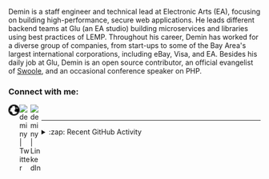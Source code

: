 Demin is a staff engineer and technical lead at Electronic Arts (EA), focusing on building high-performance, secure web applications. He leads different backend teams at Glu (an EA studio) building microservices and libraries using best practices of LEMP. Throughout his career, Demin has worked for a diverse group of companies, from start-ups to some of the Bay Area's largest international corporations, including eBay, Visa, and EA. Besides his daily job at Glu, Demin is an open source contributor, an official evangelist of [Swoole](https://github.com/swoole/swoole-src), and an occasional conference speaker on PHP.

### Connect with me:

[<img align="left" alt="https://deminy.in" width="22px" src="https://raw.githubusercontent.com/iconic/open-iconic/master/svg/globe.svg" />][website]
[<img align="left" alt="deminy | Twitter" width="22px" src="https://cdn.jsdelivr.net/npm/simple-icons@v3/icons/twitter.svg" />][twitter]
[<img align="left" alt="deminy | LinkedIn" width="22px" src="https://cdn.jsdelivr.net/npm/simple-icons@v3/icons/linkedin.svg" />][linkedin]

<br />

[website]: https://deminy.in
[linkedin]: https://www.linkedin.com/in/deminy
[twitter]: https://twitter.com/deminy

---

<details>
  <summary>:zap: Recent GitHub Activity</summary>

<!--START_SECTION:activity-->
1. 🗣 Commented on [#34](https://github.com/swoole/docker-swoole/issues/34) in [swoole/docker-swoole](https://github.com/swoole/docker-swoole)
2. 🗣 Commented on [#34](https://github.com/swoole/docker-swoole/issues/34) in [swoole/docker-swoole](https://github.com/swoole/docker-swoole)
3. 🗣 Commented on [#33](https://github.com/swoole/docker-swoole/issues/33) in [swoole/docker-swoole](https://github.com/swoole/docker-swoole)
4. 🗣 Commented on [#4881](https://github.com/swoole/swoole-src/issues/4881) in [swoole/swoole-src](https://github.com/swoole/swoole-src)
5. 🗣 Commented on [#4880](https://github.com/swoole/swoole-src/issues/4880) in [swoole/swoole-src](https://github.com/swoole/swoole-src)
<!--END_SECTION:activity-->

</details>
